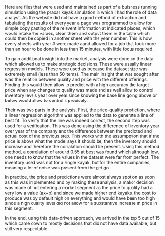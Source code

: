 Here are files that were used and maintained as part of a buisness running simulation using the praxar kayak simulation in which I had the role of data analyst. 
As the website did not have a good method of extraction and tabulating the results of every year a page was programmed to allow for simple copy pasting of the relevent information at indicated places, which would intake the values, clean them and output them in the table which could then be copied in another sheet with the year number. This is how every sheets with year # were made aand allowed for a job that took more than an hour to be done in less than 15 minutes, with little focus required.

To gain additional insight into the market, analysis were done on the data which allowed us to make strategic decisions. These were usually linear regression models. These were used as because the dataset size was extremely small (less than 50 items). The main insight that was sought after was the relation between quality and price with the different offerings. Finding this would then allow to predict with a high accuracy the target price when any changes to quality was made and as well allow to control inventory levels year over year since knowing the base line going above or below would allow to control it precisely. 

Their was two parts in the analysis. First, the price-quality prediction, where a linear regression algorithm was applied to the data to generate a line of best fit. To verify that the line was indeed correct, the second step was used for a verification. This was done using the difference of inventory year over year of the company and the difference between the predicted and actual cost of the previous step. This works with the assumpption that if the price is above what the model says it should be, then the inventory should increase and therefore the corralation should be present. Using this method method, a correlation of around 0.55 at best was found which although low, one needs to know that the values in the dataset were far from perfect. The inventory used was not for a single kayak, but for the entire companies, meaning a lot of noise was present from the get go. 

In practice, the price and predictions were almost always spot on as soon as this was implemented and by making these analysis, a makor decision was made of not entering a market segment as the price to quality had a very low a value (ax+b) and since we made higher end kayaks, the cost to produce was by default high on everything and would have been too high since a high quality level did not allow for a substantive increase in price in this segment.

In the end, using this data-driven approach, we arrived in the top 5 out of 15 which came down to mostly decisions that did not have data available, but still very respectable.
